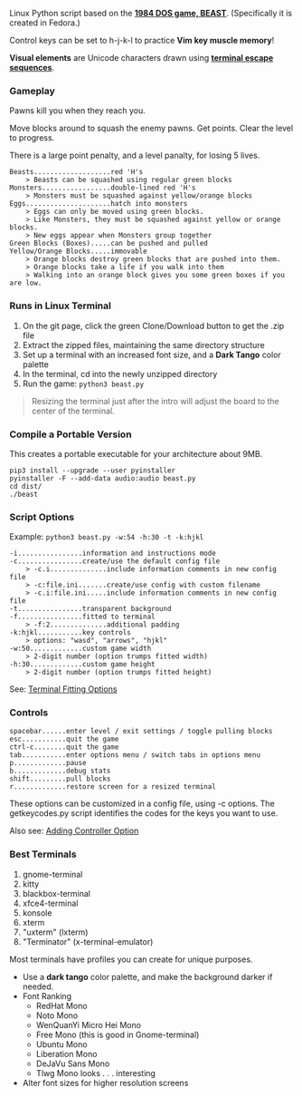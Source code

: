 Linux Python script based on the **[1984 DOS game, BEAST](https://github.com/wattahay/cli-game-scripts/wiki)**. (Specifically it is created in Fedora.)

Control keys can be set to h-j-k-l to practice **Vim key muscle memory**!

**Visual elements** are Unicode characters drawn using **[terminal escape sequences](https://github.com/wattahay/cli-game-scripts/wiki/Inline-Cursor-Movement)**.

### Gameplay

Pawns kill you when they reach you.

Move blocks around to squash the enemy pawns. Get points. Clear the level to progress.

There is a large point penalty, and a level panalty, for losing 5 lives.

```
Beasts...................red 'H's
	> Beasts can be squashed using regular green blocks
Monsters.................double-lined red 'H's
	> Monsters must be squashed against yellow/orange blocks
Eggs.....................hatch into monsters
	> Eggs can only be moved using green blocks.
	> Like Monsters, they must be squashed against yellow or orange blocks.
	> New eggs appear when Monsters group together
Green Blocks (Boxes).....can be pushed and pulled
Yellow/Orange Blocks.....immovable
	> Orange blocks destroy green blocks that are pushed into them.
	> Orange blocks take a life if you walk into them
	> Walking into an orange block gives you some green boxes if you are low.
```

### Runs in Linux Terminal

1. On the git page, click the green Clone/Download button to get the .zip file
2. Extract the zipped files, maintaining the same directory structure
3. Set up a terminal with an increased font size, and a **Dark Tango** color palette
4. In the terminal, cd into the newly unzipped directory
5. Run the game: `python3 beast.py`

> Resizing the terminal just after the intro will adjust the board to the center of the terminal.

### Compile a Portable Version

This creates a portable executable for your architecture about 9MB.

```
pip3 install --upgrade --user pyinstaller
pyinstaller -F --add-data audio:audio beast.py
cd dist/
./beast
```

### Script Options

Example: `python3 beast.py -w:54 -h:30 -t -k:hjkl`

```
-i................information and instructions mode
-c................create/use the default config file
	> -c.i..............include information comments in new config file
	> -c:file.ini.......create/use config with custom filename
	> -c.i:file.ini.....include information comments in new config file
-t................transparent background
-f................fitted to terminal
	> -f:2..............additional padding
-k:hjkl...........key controls
	> options: "wasd", "arrows", "hjkl"
-w:50.............custom game width
	> 2-digit number (option trumps fitted width)
-h:30.............custom game height
	> 2-digit number (option trumps fitted height)
```

See: [Terminal Fitting Options](https://github.com/wattahay/cli-game-scripts/wiki/Terminal-Fitting-Options)



### Controls

```
spacebar......enter level / exit settings / toggle pulling blocks
esc...........quit the game
ctrl-c........quit the game
tab...........enter options menu / switch tabs in options menu
p.............pause
b.............debug stats
shift.........pull blocks
r.............restore screen for a resized terminal
```

These options can be customized in a config file, using -c options. The getkeycodes.py script identifies the codes for the keys you want to use.

Also see: [Adding Controller Option](https://github.com/wattahay/cli-game-scripts/blob/master/examples/controller.md)


### Best Terminals

1. gnome-terminal
2. kitty
3. blackbox-terminal
4. xfce4-terminal
5. konsole
6. xterm
7. "uxterm" (lxterm)
8. "Terminator" (x-terminal-emulator)

Most terminals have profiles you can create for unique purposes.

* Use a **dark tango** color palette, and make the background darker if needed.
* Font Ranking
	* RedHat Mono
	* Noto Mono
	* WenQuanYi Micro Hei Mono
	* Free Mono (this is good in Gnome-terminal)
	* Ubuntu Mono
 	* Liberation Mono
 	* DeJaVu Sans Mono
 	* Tlwg Mono looks . . . interesting
* Alter font sizes for higher resolution screens



